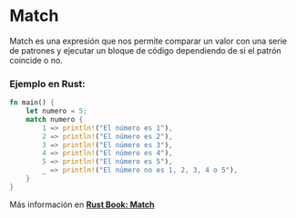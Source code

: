 # Match
Match es una expresión que nos permite comparar un valor con una serie de patrones y ejecutar un 
bloque de código dependiendo de si el patrón coincide o no.
### Ejemplo en Rust:
```rust
fn main() {
    let numero = 5;
    match numero {
        1 => println!("El número es 1"),
        2 => println!("El número es 2"),
        3 => println!("El número es 3"),
        4 => println!("El número es 4"),
        5 => println!("El número es 5"),
        _ => println!("El número no es 1, 2, 3, 4 o 5"),
    }
}
```

Más información en [**Rust Book: Match**](https://phosphorus-m.github.io/rust-book-es/ch06-02-match.html)